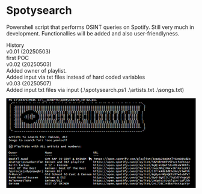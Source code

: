 # Spotysearch
Powershell script that performs OSINT queries on Spotify.
Still very much in development. Functionallies will be added and also user-friendlyness.

History<br>
v0.01 (20250503)<br>
 first POC<br>
v0.02 (20250503)<br>
 Added owner of playlist. <br>
 Added input via txt files instead of hard coded variables<br>
v0.03 (20250507)<br>
 Added input txt files via input (.\spotysearch.ps1 .\artists.txt .\songs.txt)


 

![screenshot_v002](https://github.com/JeroenVanDenBosch/Spotysearch/blob/main/spotysearch_output_v002.png)

